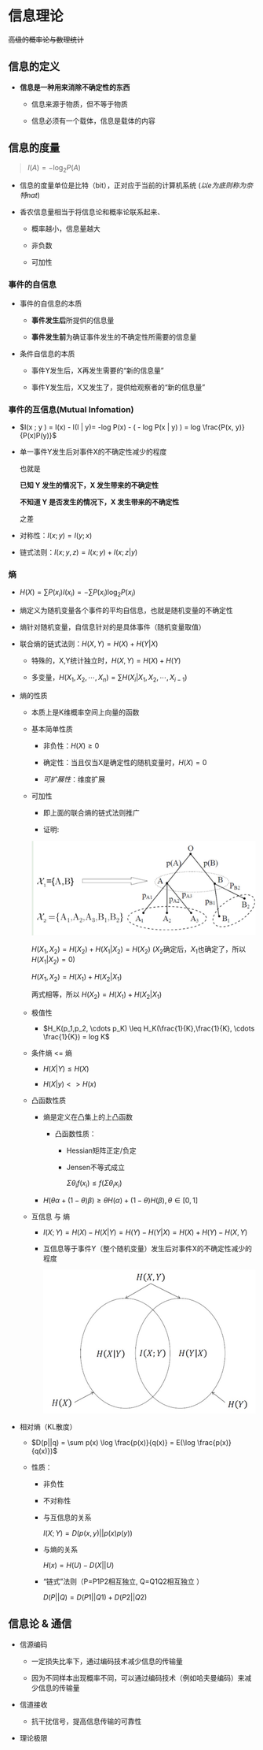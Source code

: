 # 信息理论

~~高级的概率论与数理统计~~

## 信息的定义

- **信息是一种用来消除不确定性的东西**

    - 信息来源于物质，但不等于物质
    
    - 信息必须有一个载体，信息是载体的内容

## 信息的度量

> $I(A) = -\log_2 P(A)$

- 信息的度量单位是比特（bit），正对应于当前的计算机系统 (*以e为底则称为奈特nat*)

- 香农信息量相当于将信息论和概率论联系起来、

    - 概率越小，信息量越大
  
    - 非负数
  
    - 可加性

### 事件的自信息

- 事件的自信息的本质

    - **事件发生后**所提供的信息量
    
    - **事件发生前**为确证事件发生的不确定性所需要的信息量

- 条件自信息的本质

    - 事件Y发生后，X再发生需要的“新的信息量”
    
    - 事件Y发生后，X又发生了，提供给观察者的“新的信息量”

### 事件的互信息(Mutual Infomation)

- $I(x ; y ) = I(x) - I(I | y)= -log P(x) - ( - log P(x | y) ) = log \frac{P(x, y)}{P(x)P(y)}$

- 单一事件Y发生后对事件X的不确定性减少的程度

    也就是

    **已知 Y 发生的情况下，X 发生带来的不确定性**

    **不知道 Y 是否发生的情况下，X 发生带来的不确定性**

    之差

- 对称性：$I(x ; y ) = I(y ; x )$

- 链式法则：$I(x ; y, z ) = I(x ; y ) + I(x ; z | y )$

### 熵

- $H(X) = \sum P(x_i) I(x_i) = - \sum P(x_i) \log_2 P(x_i)$

- 熵定义为随机变量各个事件的平均自信息，也就是随机变量的不确定性

- 熵针对随机变量，自信息针对的是具体事件（随机变量取值）

- 联合熵的链式法则：$H(X, Y) = H(X) + H(Y | X)$

    - 特殊的，X,Y统计独立时，$H(X, Y) = H(X) + H(Y)$

    - 多变量，$H(X_1, X_2, \cdots, X_n) = \sum H(X_i | X_1, X_2, \cdots, X_{i-1})$

- 熵的性质

    - 本质上是K维概率空间上向量的函数

    - 基本简单性质

        - 非负性：$H(X) \ge 0$
        
        - 确定性：当且仅当X是确定性的随机变量时，$H(X) = 0$
        
        - *可扩展性*：维度扩展

    - 可加性

        - 即上面的联合熵的链式法则推广
        
        - 证明:

        ![Infotree](Infotree.png)

        $H(X_1,X_2) = H(X_2) + H(X_1 | X_2) = H(X_2)$  ($X_2$确定后，$X_1$也确定了，所以$H(X_1 | X_2) = 0$)

        $H(X_1,X_2) = H(X_1) + H(X_2 | X_1)$

        两式相等，所以 $H(X_2) = H(X_1) + H(X_2 | X_1)$

    - 极值性

        - $H_K(p_1,p_2, \cdots p_K) \leq H_K(\frac{1}{K},\frac{1}{K}, \cdots \frac{1}{K}) = log K$

    - 条件熵 <= 熵

        - $H(X|Y) \leq H(X)$
        
        - $H(X|y) <> H(x)$

    - 凸函数性质

        - 熵是定义在凸集上的上凸函数
        
            - 凸函数性质：
            
                - Hessian矩阵正定/负定
                
                - Jensen不等式成立

                    $\Sigma \theta_i f(x_i) \leq f(\Sigma \theta_i x_i)$  
        
        - $H(\theta \alpha + (1-\theta) \beta) \geq \theta H(\alpha) + (1-\theta) H(\beta), \theta \in [0,1]$
        
    - 互信息 与 熵
    
        - $I(X;Y) = H(X) - H(X|Y) = H(Y) - H(Y|X) = H(X) + H(Y) - H(X,Y)$
        
        - 互信息等于事件Y（整个随机变量）发生后对事件X的不确定性减少的程度

            ![I(x,y)](Ixy.png) 

- 相对熵（KL散度）

    - $D(p||q) = \sum p(x) \log \frac{p(x)}{q(x)} = E(\log \frac{p(x)}{q(x)})$
    
    - 性质：
    
        - 非负性
        
        - 不对称性
        
        - 与互信息的关系
        
            $I(X;Y) = D(p(x,y)||p(x)p(y))$

        - 与熵的关系
        
            $H(x) = H(U) - D(X||U)$ 

        - “链式”法则（P=P1P2相互独立, Q=Q1Q2相互独立                      ）
      
            $D(P||Q) = D(P1||Q1) + D(P2||Q2)$       

## 信息论 & 通信

- 信源编码

    - 一定损失比率下，通过编码技术减少信息的传输量
    
    - 因为不同样本出现概率不同，可以通过编码技术（例如哈夫曼编码）来减少信息的传输量

- 信道接收

    - 抗干扰信号，提高信息传输的可靠性

- 理论极限
